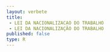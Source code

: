 ```yaml
---
layout: verbete
title:
 - LEI DA NACIONALIZACAO DO TRABALHO
 - LEI DA NACIONALIZAÇÃO DO TRABALHO
published: false
type: R
---
```


